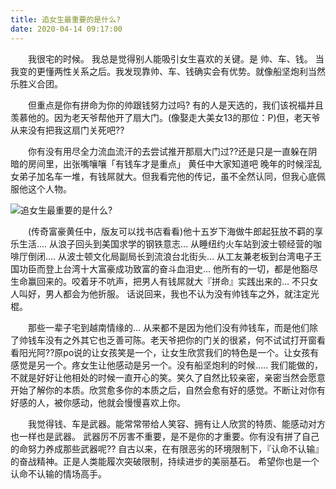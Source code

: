 ```yaml
---
title: 追女生最重要的是什么?
date: 2020-04-14 09:17:00
---
```




　　我很宅的时候。 我总是觉得别人能吸引女生喜欢的关键。是 帅、车、钱。 当我变的更懂两性关系之后。我发现靠帅、车、钱确实会有优势。就像船坚炮利当然乐胜义合团。

　　但重点是你有拼命为你的帅跟钱努力过吗? 有的人是天选的，我们该祝福并且羡慕他的。因为老天爷帮他开了扇大门。(像娶走大美女13的那位：P)但，老天爷从来没有把我这扇门关死吧??

　　你有没有用尽全力流血流汗的去尝试推开那扇大门过??还是只是一直躲在阴暗的房间里，出张嘴嚷嚷「有钱车才是重点」 黄任中大家知道吧 晚年的时候淫乱女弟子加名车一堆，有钱屌就大。但我看完他的传记，虽不全然认同，但我心底佩服他这个人物。

![追女生最重要的是什么?](/img/b50abeeee6b1e9d4633549a4a552252f.jpg)

　　(传奇富豪黄任中，版友可以找书店看看)他十五岁下海做牛郎起狂放不羁的享乐生活.... 从浪子回头到美国求学的钢铁意志... 从睡纽约火车站到波士顿经营的咖啡厅倒闭.... 从波士顿文化局副局长到流浪台北街头... 从工友兼老板到台湾电子王国功臣而登上台湾十大富豪成功致富的奋斗血泪史... 他所有的一切，都是他豁尽生命赢回来的。咬着牙不吭声，把男人有钱屌就大『拼命』实践出来的... 不只女人叫好，男人都会为他折服。 话说回来，我也不认为没有帅钱车之外，就注定光棍。

　　那些一辈子宅到越南情缘的... 从来都不是因为他们没有帅钱车，而是他们除了帅钱车没有之外其它也乏善可陈。老天爷把你的门关的很紧，何不试试打开窗看看阳光阿??原po说的让女孩笑是一个，让女生欣赏我们的特色是一个。让女孩有感觉是另一个。疼女生让他感动是另一个。没有船坚炮利的时候..... 我们能做的，不就是好好让他相处的时候一直开心的笑。笑久了自然比较亲密，亲密当然会愿意开始了解你的本质。欣赏愈多你的本质之后，自然会愈有好的感觉。不断让对你有好感的人，被你感动，他就会慢慢喜欢上你。

　　我觉得钱、车是武器。能常常带给人笑容、拥有让人欣赏的特质、能感动对方也一样也是武器。 武器厉不厉害不重要，是不是你的才重要。你有没有拼了自己的命努力养成那些武器呢?? 自古以来，在有限恶劣的环境限制下，『认命不认输』的奋战精神。正是人类能履次突破限制，持续进步的美丽基石。 希望你也是一个认命不认输的情场高手。